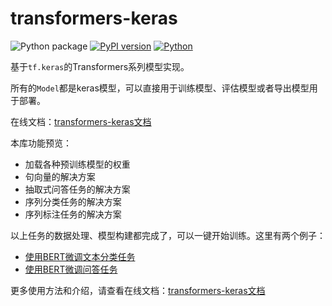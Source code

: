 # transformers-keras

![Python package](https://github.com/luozhouyang/transformers-keras/workflows/Python%20package/badge.svg)
[![PyPI version](https://badge.fury.io/py/transformers-keras.svg)](https://badge.fury.io/py/transformers-keras)
[![Python](https://img.shields.io/pypi/pyversions/transformers-keras.svg?style=plastic)](https://badge.fury.io/py/transformers-keras)


基于`tf.keras`的Transformers系列模型实现。

所有的`Model`都是keras模型，可以直接用于训练模型、评估模型或者导出模型用于部署。

在线文档：[transformers-keras文档](https://transformers-keras.readthedocs.io/zh_CN/latest/index.html)

本库功能预览：

* 加载各种预训练模型的权重
* 句向量的解决方案
* 抽取式问答任务的解决方案
* 序列分类任务的解决方案
* 序列标注任务的解决方案

以上任务的数据处理、模型构建都完成了，可以一键开始训练。这里有两个例子：

* [使用BERT微调文本分类任务](https://transformers-keras.readthedocs.io/zh_CN/latest/start.html#id4)
* [使用BERT微调问答任务](https://transformers-keras.readthedocs.io/zh_CN/latest/start.html#id5)


更多使用方法和介绍，请查看在线文档：[transformers-keras文档](https://transformers-keras.readthedocs.io/zh_CN/latest/index.html)